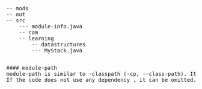 <pre>
-- mods
-- out
-- src
    --- module-info.java
    -- com
	-- learning
	    -- datastructures
		--- MyStack.java
<pre>

#### module-path
module-path is similar to -classpath (-cp, --class-path). It is used to express dependencies.
If the code does not use any dependency , it can be omitted.
